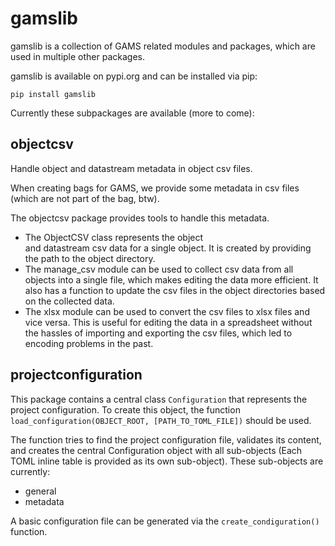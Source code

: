 # gamslib

gamslib is a collection of GAMS related modules and packages, which are used in multiple other packages.


gamslib is available on pypi.org and can be installed via pip:

```
pip install gamslib
```

Currently these subpackages are available (more to come):

## objectcsv

Handle object and datastream metadata in object csv files.

When creating bags for GAMS, we provide some metadata in csv
files (which are not part of the bag, btw).

The objectcsv package provides tools to handle this metadata.

  * The ObjectCSV class represents the object    
    and datastream csv data for a single object. It is created by providing the 
    path to the  object directory. 
  * The manage_csv module can be used to collect csv data from all objects 
    into a single file, which makes editing the data more efficient.
    It also has a function to update the csv files in the object directories 
    based on the collected data.
  * The xlsx module can be used to convert the csv files to xlsx files 
    and vice versa. This is useful for editing the data in a spreadsheet 
    without the hassles of importing and exporting the csv files, which 
    led to encoding problems in the past.

## projectconfiguration

This package contains a central class `Configuration` that represents the 
project configuration. To create this object, the function 
`load_configuration(OBJECT_ROOT, [PATH_TO_TOML_FILE])` should be used.

The function tries to find the project configuration file, validates 
its content, and creates the central Configuration object with all 
sub-objects (Each TOML inline table is provided as its own sub-object). 
These sub-objects are currently:

  * general
  * metadata

A basic configuration file can be generated via the `create_condiguration()` function.